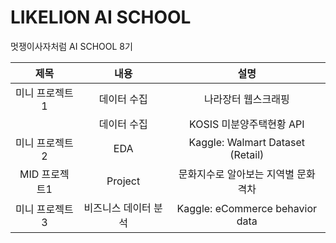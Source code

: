 # LIKELION AI SCHOOL
멋쟁이사자처럼 AI SCHOOL 8기

|제목|내용|설명|
|:---:|:---:|:---:|
|미니 프로젝트1|데이터 수집|나라장터 웹스크래핑|
||데이터 수집|KOSIS 미분양주택현황 API|
|미니 프로젝트2|EDA|Kaggle: Walmart Dataset (Retail)|
|MID 프로젝트1|Project|문화지수로 알아보는 지역별 문화 격차
|미니 프로젝트3|비즈니스 데이터 분석|Kaggle: eCommerce behavior data|
